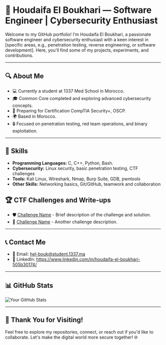 # 🌟 Houdaifa El Boukhari — Software Engineer | Cybersecurity Enthusiast

Welcome to my GitHub portfolio! I'm Houdaifa El Boukhari, a passionate software engineer and cybersecurity enthusiast with a keen interest in [specific areas, e.g., penetration testing, reverse engineering, or software development]. Here, you'll find some of my projects, experiments, and contributions.

---

## 🔍 **About Me**

- 💻 Currently a student at 1337 Med School in Morocco.
- 🎓 Common Core completed and exploring advanced cybersecurity concepts.
- 📜 Preparing for Certification CompTIA Security+, OSCP.
- 🌍 Based in Morocco.
- 🔒 Focused on penetration testing, red team operations, and binary exploitation.

---

## 🚀 **Skills**

- **Programming Languages:** C, C++, Python, Bash.
- **Cybersecurity:** Linux security, basic penetration testing, CTF challenges
- **Tools:** Kali Linux, Wireshark, Nmap, Burp Suite, GDB, pwntools
- **Other Skills:** Networking basics, Git/GitHub, teamwork and collaboration

## 🏆 **CTF Challenges and Write-ups**

- 🛡️ [Challenge Name](link-to-write-up) - Brief description of the challenge and solution.
- 🔐 [Challenge Name](link-to-write-up) - Another challenge description.

---

## 📞 **Contact Me**

- 📧 Email: hel-bouk@student.1337.ma
- 💼 LinkedIn: https://www.linkedin.com/in/houdaifa-el-boukhari-505b30174/

---


## 📊 **GitHub Stats**

![Your GitHub Stats](https://github-readme-stats.vercel.app/api?username=yourusername&show_icons=true&theme=radical)

---

## 🌟 **Thank You for Visiting!**

Feel free to explore my repositories, connect, or reach out if you'd like to collaborate. Let's make the digital world more secure together! 🌐
